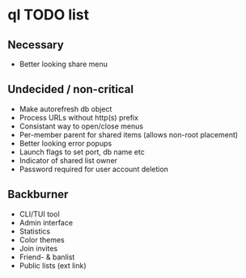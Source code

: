 # ql TODO list

## Necessary
* Better looking share menu

## Undecided / non-critical
* Make autorefresh db object
* Process URLs without http(s) prefix
* Consistant way to open/close menus
* Per-member parent for shared items (allows non-root placement)
* Better looking error popups
* Launch flags to set port, db name etc
* Indicator of shared list owner
* Password required for user account deletion

## Backburner
* CLI/TUI tool
* Admin interface
* Statistics
* Color themes
* Join invites
* Friend- & banlist
* Public lists (ext link)
